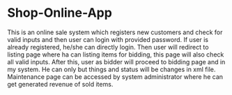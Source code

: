# Shop-Online-App
This is an online sale system which registers new customers and check for valid inputs and then user can login with provided password. If user is already registered, he/she can directly login. Then user will redirect to listing page where ha can listing items for bidding, this page will also check all valid inputs. After this, user as bidder will proceed to bidding page and  in my system. He can only but things and status will be changes in xml file. Maintenance page can be accessed by system administrator where he can get generated revenue of sold items.
